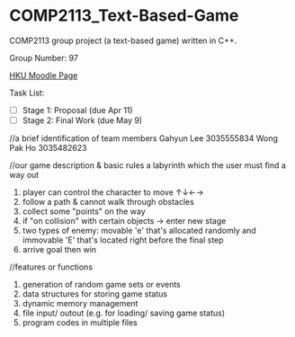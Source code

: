 # COMP2113_Text-Based-Game
COMP2113 group project (a text-based game) written in C++.

Group Number: 97

[HKU Moodle Page](https://moodle.hku.hk/course/view.php?id=74990)

Task List:
- [ ] Stage 1: Proposal (due Apr 11)
- [ ] Stage 2: Final Work (due May 9)

//a brief identification of team members 
Gahyun Lee 3035555834 
Wong Pak Ho 3035482623

//our game description & basic rules 
a labyrinth which the user must find a way out  
1) player can control the character to move ↑↓←→
2) follow a path & cannot walk through obstacles
3) collect some "points" on the way
4) if "on collision" with certain objects → enter new stage
5) two types of enemy: movable 'e' that's allocated randomly and immovable 'E' that's located right before the final step  
6) arrive goal then win

//features or functions 
1. generation of random game sets or events 
2. data structures for storing game status 
3. dynamic memory management
4. file input/ outout (e.g. for loading/ saving game status)
5. program codes in multiple files 

